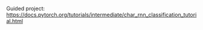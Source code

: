 Guided project: https://docs.pytorch.org/tutorials/intermediate/char_rnn_classification_tutorial.html

